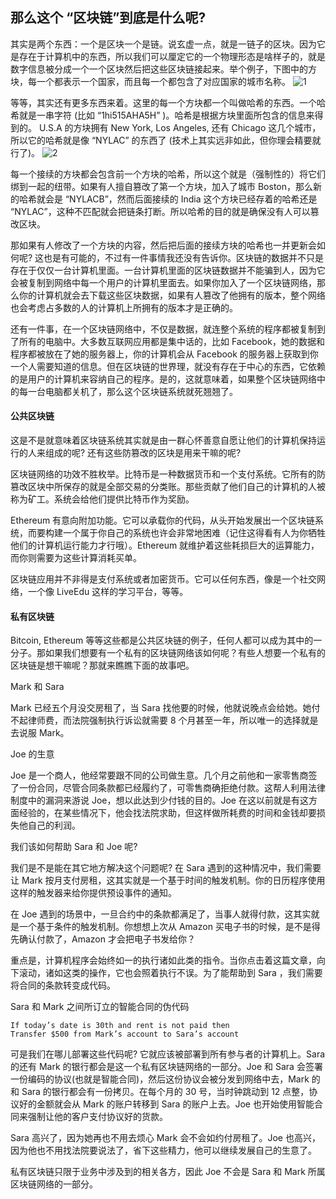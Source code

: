 ## **那么这个 “区块链”到底是什么呢?**

其实是两个东西：一个是区块一个是链。说玄虚一点，就是一链子的区块。因为它是存在于计算机中的东西，所以我们可以厘定它的一个物理形态是啥样子的，就是数字信息被分成一个一个区块然后把这些区块链接起来。举个例子，下图中的方块，每一个都表示一个国家，而且每一个都包含了对应国家的城市名称。
![1](../img/ai_img/1.jpg)

等等，其实还有更多东西来着。这里的每一个方块都一个叫做哈希的东西。一个哈希就是一串字符 (比如 “1hi515AHA5H” )。哈希是根据方块里面所包含的信息来得到的。 U.S.A 的方块拥有 New York, Los Angeles, 还有 Chicago 这几个城市，所以它的哈希就是像 “NYLAC” 的东西了 (技术上其实远非如此，但你理会精要就行了)。
![2](../img/ai_img/2.jpg)

每一个接续的方块都会包含前一个方块的哈希，所以这个就是（强制性的）将它们绑到一起的纽带。如果有人擅自篡改了第一个方块，加入了城市 Boston，那么新的哈希就会是 “NYLACB”，然而后面接续的 India 这个方块已经存着的哈希还是 “NYLAC”，这种不匹配就会把链条打断。所以哈希的目的就是确保没有人可以篡改区块。

那如果有人修改了一个方块的内容，然后把后面的接续方块的哈希也一并更新会如何呢? 这也是有可能的，不过有一件事情我还没有告诉你。区块链的数据并不只是存在于仅仅一台计算机里面。一台计算机里面的区块链数据并不能骗到人，因为它会被复制到网络中每一个用户的计算机里面去。如果你加入了一个区块链网络，那么你的计算机就会去下载这些区块数据，如果有人篡改了他拥有的版本，整个网络也会考虑占多数的人的计算机上所拥有的版本才是正确的。

还有一件事，在一个区块链网络中，不仅是数据，就连整个系统的程序都被复制到了所有的电脑中。大多数互联网应用都是集中话的，比如 Facebook，她的数据和程序都被放在了她的服务器上，你的计算机会从 Facebook 的服务器上获取到你一个人需要知道的信息。但在区块链的世界理，就没有存在于中心的东西，它依赖的是用户的计算机来容纳自己的程序。是的，这就意味着，如果整个区块链网络中的每一台电脑都关机了，那么这个区块链系统就死翘翘了。

#### 公共区块链

这是不是就意味着区块链系统其实就是由一群心怀善意自愿让他们的计算机保持运行的人来组成的呢? 还有这些防篡改的区块是用来干嘛的呢?

区块链网络的功效不胜枚举。比特币是一种数据货币和一个支付系统。它所有的防篡改区块中所保存的就是全部交易的分类账。那些贡献了他们自己的计算机的人被称为矿工。系统会给他们提供比特币作为奖励。

Ethereum 有意向附加功能。它可以承载你的代码，从头开始发展出一个区块链系统，而要构建一个属于你自己的系统也许会非常地困难（记住这得看有人为你牺牲他们的计算机运行能力才行哦）。Ethereum 就维护着这些耗损巨大的运算能力，而你则需要为这些计算消耗买单。

区块链应用并不非得是支付系统或者加密货币。它可以任何东西，像是一个社交网络，一个像 LiveEdu 这样的学习平台，等等。

#### 私有区块链

Bitcoin, Ethereum 等等这些都是公共区块链的例子，任何人都可以成为其中的一分子。那如果我们想要有一个私有的区块链网络该如何呢？有些人想要一个私有的区块链是想干嘛呢？那就来瞧瞧下面的故事吧。

Mark 和 Sara

Mark 已经五个月没交房租了，当 Sara 找他要的时候，他就说晚点会给她。她付不起律师费，而法院强制执行诉讼就需要 8 个月甚至一年，所以唯一的选择就是去说服 Mark。

Joe 的生意

Joe 是一个商人，他经常要跟不同的公司做生意。几个月之前他和一家零售商签了一份合同，尽管合同条款都已经履约了，可零售商确拒绝付款。这帮人利用法律制度中的漏洞来游说 Joe，想以此达到少付钱的目的。Joe 在这以前就是有这方面经验的，在某些情况下，他会找法院求助，但这样做所耗费的时间和金钱却要损失他自己的利润。

我们该如何帮助 Sara 和 Joe 呢?

我们是不是能在其它地方解决这个问题呢? 在 Sara 遇到的这种情况中，我们需要让 Mark 按月支付房租，这其实就是一个基于时间的触发机制。你的日历程序使用这样的触发器来给你提供预设事件的通知。

在 Joe 遇到的场景中，一旦合约中的条款都满足了，当事人就得付款，这其实就是一个基于条件的触发机制。你想想上次从 Amazon 买电子书的时候，是不是得先确认付款了，Amazon 才会把电子书发给你？

重点是，计算机程序会始终如一的执行诸如此类的指令。当你点击着这篇文章，向下滚动，诸如这类的操作，它也会照着执行不误。为了能帮助到 Sara ，我们需要将合同的条款转变成代码。

Sara 和 Mark 之间所订立的智能合同的伪代码

```
If today’s date is 30th and rent is not paid then
Transfer $500 from Mark’s account to Sara’s account
```

可是我们在哪儿部署这些代码呢? 它就应该被部署到所有参与者的计算机上。Sara 的还有 Mark 的银行都会是这一个私有区块链网络的一部分。Joe 和 Sara 会签署一份编码的协议(也就是智能合同)，然后这份协议会被分发到网络中去，Mark 的和 Sara 的银行都会有一份拷贝。在每个月的 30 号，当时钟跳动到 12 点整，协议好的金额就会从 Mark 的账户转移到 Sara 的账户上去。Joe 也开始使用智能合同来强制让他的客户支付协议好的货款。

Sara 高兴了，因为她再也不用去烦心 Mark 会不会如约付房租了。Joe 也高兴，因为他也不用找法院要说法了，省下这些精力，他可以继续发展自己的生意了。

私有区块链只限于业务中涉及到的相关各方，因此 Joe 不会是 Sara 和 Mark 所属区块链网络的一部分。
